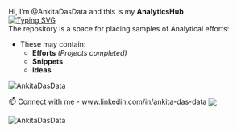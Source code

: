 Hi, I’m @AnkitaDasData and this is my **AnalyticsHub**  
[![Typing SVG](https://readme-typing-svg.demolab.com/?lines=This+is+a+repository+of+Projects;Analytics+Hub)](https://git.io/typing-svg)  
The repository is a space for placing samples of Analytical efforts:  
- These may contain:  
  - **Efforts** *(Projects completed)*  
  - **Snippets** 
  - **Ideas** 
  
<p align="left"> <img src="https://komarev.com/ghpvc/?username=AnkitaDasData&label=Views&color=lightgrey&style=flat" alt="AnkitaDasData" /> </p>
📫 Connect with me - www.linkedin.com/in/ankita-das-data

<img align="center" src="https://github-readme-activity-graph.vercel.app/graph?username=ankitadasdata&theme=one-dark"/>

<p align="left"> <img src="https://komarev.com/ghpvc/?username=AnkitaDasData&label=Profile%20views&color=lightgrey&style=flat" alt="AnkitaDasData" /> </p>
